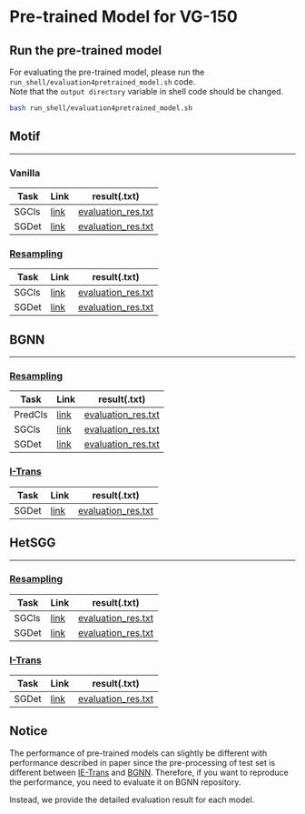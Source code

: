 # Pre-trained Model for VG-150

## Run the pre-trained model  

For evaluating the pre-trained model, please run the `run_shell/evaluation4pretrained_model.sh` code.  
Note that the `output directory` variable in shell code should be changed.

``` bash   
bash run_shell/evaluation4pretrained_model.sh  
```  

## **Motif**   
---  

### Vanilla  

Task | Link | result(.txt)
-- | -- | --
SGCls   | [link](https://drive.google.com/file/d/1ynO4vgaeCZYWcbYoe1EvyGucz6yGrd9I/view?usp=sharing) | [evaluation_res.txt](https://drive.google.com/file/d/1RTWR11vmEbTsJwkl2gXbvCIG3CrBnHvF/view?usp=sharing)
SGDet   | [link](https://drive.google.com/file/d/1qT-dmuP211W6hYJrru7FXngZH9jg2zlB/view?usp=sharing) | [evaluation_res.txt](https://drive.google.com/file/d/1b8tyQ0KCWFJe9dHHLo7orO3bPt_OY7Y8/view?usp=sharing)

### [Resampling](https://github.com/SHTUPLUS/PySGG)  

Task | Link | result(.txt)
-- | -- | --
SGCls   | [link](https://drive.google.com/file/d/1ZBMh-4yYfN81dxemysYYg5uacfmMvKTe/view?usp=sharing) | [evaluation_res.txt](https://drive.google.com/file/d/1NkfkXMAG287ZeagHSeYWZG6obpyQHg39/view?usp=sharing)
SGDet   | [link](https://drive.google.com/file/d/1O8Z6YWwT3nLJTsArP3d2-zUqi0hRbFee/view?usp=sharing) | [evaluation_res.txt](https://drive.google.com/file/d/1cAXjqDbakyLa4vn7GnXt3JYXksuIiJ27/view?usp=sharing)

## **BGNN**  
---  
### [Resampling](https://github.com/SHTUPLUS/PySGG)  

Task | Link | result(.txt)
-- | -- | --
PredCls   | [link](https://drive.google.com/file/d/1MywMamIJZjCeVdXZrzDnbZZWeOcXTyYY/view?usp=sharing) | [evaluation_res.txt](https://drive.google.com/file/d/18iZcb3VN-WYbJCaEOIW2fj4msXPOULjb/view?usp=sharing)
SGCls   | [link](https://drive.google.com/file/d/12sQfBv-dtFH2Ie7TFbSuczkzf65kCB-f/view?usp=sharing) | [evaluation_res.txt](https://drive.google.com/file/d/1Qxug1jAOVg3UmB9bawNp8lGYGWf7V-1h/view?usp=sharing)
SGDet   | [link](https://drive.google.com/file/d/1O8Z6YWwT3nLJTsArP3d2-zUqi0hRbFee/view?usp=sharing) | [evaluation_res.txt](https://drive.google.com/file/d/1MAwDjYEMfrXXp2IcCieaEuoi7DTPG4rc/view?usp=sharing)

### [I-Trans](https://github.com/waxnkw/IETrans-SGG.pytorch/tree/master)  

Task | Link | result(.txt)
-- | -- | --
SGDet   | [link](https://drive.google.com/file/d/1SkkXelvXCLcqMtZS9p8rZ4pyhKnSOfah/view?usp=sharing) | [evaluation_res.txt](https://drive.google.com/file/d/1A7xloNEYxuZZTwC6kGXSzCLeMmbVjPgH/view?usp=sharing)

## **HetSGG**  
---  
### [Resampling](https://github.com/SHTUPLUS/PySGG)  

Task | Link | result(.txt)
-- | -- | --
SGCls   | [link](https://drive.google.com/file/d/1vvmRSKWr-hJhpOHYxRRRIyqafwbFy99q/view?usp=sharing) | [evaluation_res.txt](https://drive.google.com/file/d/1Vv4TmXjq9ieHXFSdaZfdz91Le90SrV0U/view?usp=sharing)
SGDet   | [link](https://drive.google.com/file/d/1dadL5xi33qgqpdJdQ2mgaozixqOZUum8/view?usp=sharing) |[evaluation_res.txt](https://drive.google.com/file/d/1_xGRTjRAxRmuMX5nmvMYBZe35mfVkh_a/view?usp=sharing)

### [I-Trans](https://github.com/waxnkw/IETrans-SGG.pytorch/tree/master)  

Task | Link | result(.txt)
-- | -- | --
SGDet   | [link](https://drive.google.com/file/d/14lJklpqj2KpElrc4qqA7zJWb2ZopBVc8/view?usp=sharing) |[evaluation_res.txt](https://drive.google.com/file/d/1Yfn96aLmtj8BiPhLnfER0a8IO0FYDCAU/view?usp=sharing)

## **Notice**  

The performance of pre-trained models can slightly be different with performance described in paper since the pre-processing of test set is different between [IE-Trans](https://github.com/waxnkw/IETrans-SGG.pytorch/blob/master/DATASET.md) and [BGNN](https://github.com/SHTUPLUS/PySGG/blob/main/DATASET.md). Therefore, if you want to reproduce the performance, you need to evaluate it on BGNN repository. 

Instead, we provide the detailed evaluation result for each model.

